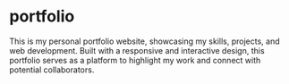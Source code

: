 # portfolio
This is my personal portfolio website, showcasing my skills, projects, and web development. Built with a responsive and interactive design, this portfolio serves as a platform to highlight my work and connect with potential collaborators.
